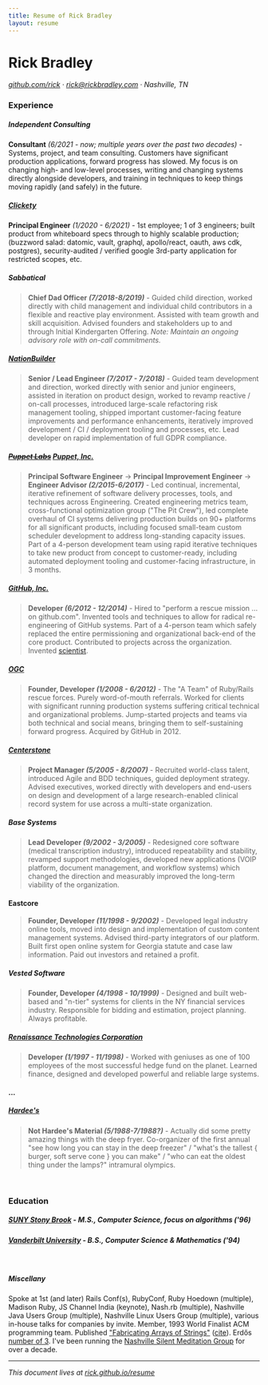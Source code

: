 ```yaml
---
title: Resume of Rick Bradley
layout: resume
---
```


# Rick Bradley

_[github.com/rick](https://github.com/rick) &middot; rick@rickbradley.com &middot; Nashville, TN_

### Experience

##### Independent Consulting

**Consultant** _(6/2021 - now; multiple years over the past two decades)_ - Systems, project, and team consulting. Customers have significant production applications, forward progress has slowed. My focus is on changing high- and low-level processes, writing and changing systems directly alongside developers, and training in techniques to keep things moving rapidly (and safely) in the future.

##### [Clickety](https://clickety.app)

**Principal Engineer** _(1/2020 - 6/2021)_ - 1st employee; 1 of 3 engineers; built product from whiteboard specs through to highly scalable production; (buzzword salad: datomic, vault, graphql, apollo/react, oauth, aws cdk, postgres), security-audited / verified google 3rd-party application for restricted scopes, etc. 

##### Sabbatical

> **Chief Dad Officer _(7/2018-8/2019)_** - Guided child direction, worked directly with child management and individual child contributors in a flexible and reactive play environment. Assisted with team growth and skill acquisition. Advised founders and stakeholders up to and through Initial Kindergarten Offering. _Note: Maintain an ongoing advisory role with on-call commitments._

##### [NationBuilder](http://nationbuilder.com/)

> **Senior / Lead Engineer _(7/2017 - 7/2018)_** - Guided team development and direction, worked directly with senior and junior engineers, assisted in iteration on product design, worked to revamp reactive / on-call processes, introduced large-scale refactoring risk management tooling, shipped important customer-facing feature improvements and performance enhancements, iteratively improved development / CI / deployment tooling and processes, etc. Lead developer on rapid implementation of full GDPR compliance.

##### ~~[Puppet Labs](https://puppetlabs.com/)~~ [Puppet, Inc.](https://puppet.com/)

> **Principal Software Engineer** -> **Principal Improvement Engineer** -> **Engineer Advisor _(2/2015-6/2017)_** - Led continual, incremental, iterative refinement of software delivery processes, tools, and techniques across Engineering. Created engineering metrics team, cross-functional optimization group ("The Pit Crew"), led complete overhaul of CI systems delivering production builds on 90+ platforms for all significant products, including focused small-team custom scheduler development to address long-standing capacity issues. Part of a 4-person development team using rapid iterative techniques to take new product from concept to customer-ready, including automated deployment tooling and customer-facing infrastructure, in 3 months.

##### [GitHub, Inc.](https://github.com/)

> **Developer _(6/2012 - 12/2014)_** - Hired to "perform a rescue mission ... on github.com". Invented tools and techniques to allow for radical re-engineering of GitHub systems. Part of a 4-person team which safely replaced the entire permissioning and organizational back-end of the core product. Contributed to projects across the organization. Invented [scientist](https://github.com/github/scientist).

##### [OGC](http://www.ogtastic.com/)

> **Founder, Developer _(1/2008 - 6/2012)_** - The "A Team" of Ruby/Rails rescue forces. Purely word-of-mouth referrals. Worked for clients with significant running production systems suffering critical technical and organizational problems. Jump-started projects and teams via both technical and social means, bringing them to self-sustaining forward progress. Acquired by GitHub in 2012.

##### [Centerstone](https://www.centerstone.org/)

> **Project Manager _(5/2005 - 8/2007)_** - Recruited world-class talent, introduced Agile and BDD techniques, guided deployment strategy. Advised executives, worked directly with developers and end-users on design and development of a large research-enabled clinical record system for use across a multi-state organization.

##### Base Systems

> **Lead Developer _(9/2002 - 3/2005)_** - Redesigned core software (medical transcription industry), introduced repeatability and stability, revamped support methodologies, developed new applications (VOIP platform, document management, and workflow systems) which changed the direction and measurably improved the long-term viability of the organization.

#### Eastcore

> **Founder, Developer _(11/1998 - 9/2002)_** - Developed legal industry online tools, moved into design and implementation of custom content management systems. Advised third-party integrators of our platform. Built first open online system for Georgia statute and case law information. Paid out investors and retained a profit.

##### Vested Software

> **Founder, Developer _(4/1998 - 10/1999)_** - Designed and built web-based and "n-tier" systems for clients in the NY financial services industry. Responsible for bidding and estimation, project planning. Always profitable.

##### [Renaissance Technologies Corporation](http://en.wikipedia.org/wiki/Renaissance_Technologies)

> **Developer _(1/1997 - 11/1998)_** - Worked with geniuses as one of 100 employees of the most successful hedge fund on the planet. Learned finance, designed and developed powerful and reliable large systems.

#### ...

##### [Hardee's](http://www.hardees.com/)

> **Not Hardee's Material _(5/1988-7/1988?)_** - Actually did some pretty amazing things with the deep fryer. Co-organizer of the first annual "see how long you can stay in the deep freezer" / "what's the tallest { burger, soft serve cone } you can make" / "who can eat the oldest thing under the lamps?" intramural olympics.


<br/>

### Education

##### [SUNY Stony Brook](https://www.cs.stonybrook.edu/) - **M.S., Computer Science, focus on algorithms** _('96)_

##### [Vanderbilt University](http://www.vanderbilt.edu/) - **B.S., Computer Science & Mathematics** _('94)_

<br/>

##### Miscellany

Spoke at 1st (and later) Rails Conf(s), RubyConf, Ruby Hoedown (multiple), Madison Ruby, JS Channel India (keynote), Nash.rb (multiple), Nashville Java Users Group (multiple), Nashville Linux Users Group (multiple), various in-house talks for companies by invite.  Member, 1993 World Finalist ACM programming team.  Published ["Fabricating Arrays of Strings"](https://www3.cs.stonybrook.edu/~skiena/papers/bradley.ps) ([cite](http://dl.acm.org/citation.cfm?id=267529&dl=ACM&coll=DL&CFID=582898140&CFTOKEN=40112734)). Erdős [number of 3](https://files.oakland.edu/users/grossman/enp/Erdos2.html). I've been running the [Nashville Silent Meditation Group](https://www.nashram.org/meditate/) for over a decade.

----

_This document lives at [rick.github.io/resume](https://rick.github.io/resume/)_
